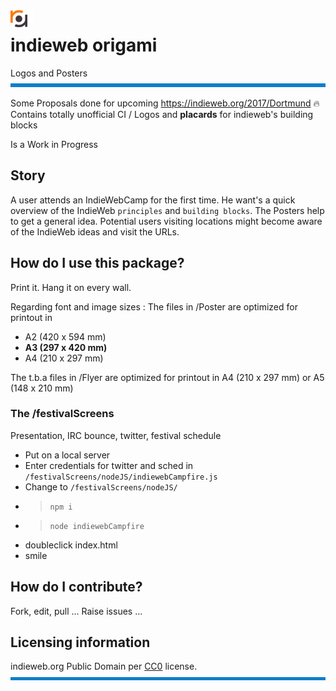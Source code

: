 
<img src="https://raw.githubusercontent.com/redaktor/style/master/assets/readme/logo.png" width="36" height="auto" align="left">

# indieweb origami<br>
Logos and Posters<br>
[![-](https://raw.githubusercontent.com/redaktor/style/master/assets/readme/lineBlue.png)](#)<br>

Some Proposals done for upcoming
https://indieweb.org/2017/Dortmund 🔥<br>
Contains totally unofficial CI / Logos and **placards** for indieweb's building blocks

Is a Work in Progress

## Story

A user attends an IndieWebCamp for the first time. He want's a quick overview of the IndieWeb `principles` and `building blocks`. The Posters help to get a general idea.
Potential users visiting locations might become aware of the IndieWeb ideas and visit the URLs.

## How do I use this package?

Print it. Hang it on every wall.

Regarding font and image sizes :
The files in /Poster are optimized for printout in
- A2 (420 x 594 mm)
- **A3 (297 x 420 mm)**
- A4 (210 x 297 mm)

The t.b.a files in /Flyer are optimized for printout in A4 (210 x 297 mm) or A5 (148 x 210 mm)

### The /festivalScreens

Presentation, IRC bounce, twitter, festival schedule

- Put on a local server
- Enter credentials for twitter and sched in `/festivalScreens/nodeJS/indiewebCampfire.js`
- Change to `/festivalScreens/nodeJS/`
- > `npm i`
- > `node indiewebCampfire`
- doubleclick index.html
- smile


## How do I contribute?

Fork, edit, pull ...
Raise issues ...


## Licensing information

indieweb.org Public Domain per [CC0](https://creativecommons.org/publicdomain/zero/1.0/) license.
[![-](https://raw.githubusercontent.com/redaktor/style/master/assets/readme/lineBlue.png)](#)
